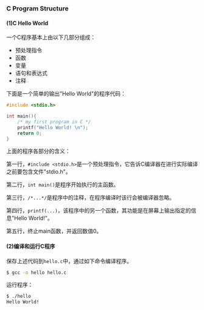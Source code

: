 ### C Program Structure

#### (1)C Hello World

一个C程序基本上由以下几部分组成：

- 预处理指令
- 函数
- 变量
- 语句和表达式
- 注释

下面是一个简单的输出"Hello World"的程序代码：

```c
#include <stdio.h>

int main(){
    /* my first program in C */
    printf("Hello World! \n");
    return 0;
}
```

上面的程序各部分的含义：

第一行，`#include <stdio.h>`是一个预处理指令，它告诉C编译器在进行实际编译之前要包含文件"stdio.h"。

第二行，`int main()`是程序开始执行的主函数。

第三行，`/*...*/`是程序中的注释，在程序编译时该行会被编译器忽略。

第四行，`printf(...)`，该程序中的另一个函数，其功能是在屏幕上输出指定的信息"Hello World!"。

第五行，终止main函数，并返回数值0。

#### (2)编译和运行C程序

保存上述代码到`hello.c`中，通过如下命令编译程序。

```bash
$ gcc -o hello hello.c
```

运行程序：

```bash
$ ./hello
Hello World! 
```



